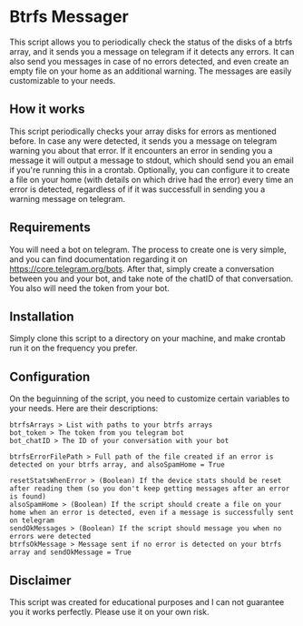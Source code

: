 # Btrfs Messager
This script allows you to periodically check the status of the disks of a btrfs array, and it sends you a message on telegram if it detects any errors. It can also send you messages in case of no errors detected, and even create an empty file on your home as an additional warning. The messages are easily customizable to your needs.

## How it works
This script periodically checks your array disks for errors as mentioned before. In case any were detected, it sends you a message on telegram warning you about that error. If it encounters an error in sending you a message it will output a message to stdout, which should send you an email if you're running this in a crontab. Optionally, you can configure it to create a file on your home (with details on which drive had the error) every time an error is detected, regardless of if it was successfull in sending you a warning message on telegram.

## Requirements
You will need a bot on telegram. The process to create one is very simple, and you can find documentation regarding it on https://core.telegram.org/bots. After that, simply create a conversation between you and your bot, and take note of the chatID of that conversation.
You also will need the token from your bot.

## Installation
Simply clone this script to a directory on your machine, and make crontab run it on the frequency you prefer. 

## Configuration
On the beguinning of the script, you need to customize certain variables to your needs. Here are their descriptions:

    btrfsArrays > List with paths to your btrfs arrays
    bot_token > The token from you telegram bot
    bot_chatID > The ID of your conversation with your bot

    btrfsErrorFilePath > Full path of the file created if an error is detected on your btrfs array, and alsoSpamHome = True

    resetStatsWhenError > (Boolean) If the device stats should be reset after reading them (so you don't keep getting messages after an error is found)
    alsoSpamHome > (Boolean) If the script should create a file on your home when an error is detected, even if a message is successfully sent on telegram
    sendOkMessages > (Boolean) If the script should message you when no errors were detected
    btrfsOkMessage > Message sent if no error is detected on your btrfs array and sendOkMessage = True

## Disclaimer
This script was created for educational purposes and I can not guarantee you it works perfectly. Please use it on your own risk.


